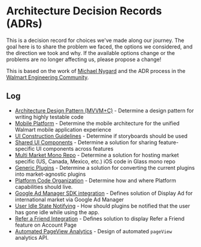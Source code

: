 # Architecture Decision Records (ADRs)

This is a decision record for choices we've made along our journey. The goal here is to share the problem we faced, the options we considered, and the direction we took and why. If the available options change or the problems are no longer affecting us, please propose a change!

This is based on the work of [Michael Nygard](https://cognitect.com/blog/2011/11/15/documenting-architecture-decisions.html) and the ADR process in the [Walmart Engineering Community](https://engineering.walmart.com/adrs).

## Log

- [Architecture Design Pattern (MVVM+C)](architecture-design-pattern.md) - Determine a design pattern for writing highly testable code
- [Mobile Platform](https://confluence.walmart.com/display/GPONEW/Walmart+Mobile+Platform) - Determine the mobile architecture for the unified Walmart mobile application experience
- [UI Construction Guidelines](ui-construction-guidelines.md) - Determine if storyboards should be used
- [Shared UI Components](shared-ui-components.md) - Determine a solution for sharing feature-specific UI components across features 
- [Multi Market Mono Repo](multi-market-mono-repo.md) - Determine a solution for hosting market specific (US, Canada, Mexico, etc.) iOS code in Glass mono repo
- [Generic Plugins](generic-plugins.md) - Determine a solution for converting the current plugins into market-agnostic plugins
- [Platform Code Organization](platform-code-organization.md) - Determine how and where Platform capabilities should live.
- [Google Ad Manager SDK integration](google-ad-manager-display-ad-integration.md) - Defines solution of Display Ad for international market via Google Ad Manager
- [User Idle State Notifying](user-idle-state-notifying.md) - How should plugins be notified that the user has gone idle while using the app.
- [Refer a Friend Integration](refer-a-friend.md) - Defines solution to display Refer a Friend feature on Account Page
- [Automated PageView Analytics](automated-page-view-analtyics.md) - Design of automated `pageView` analytics API.
